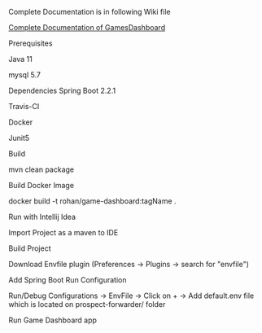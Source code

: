Complete Documentation is in following Wiki file

[Complete Documentation of GamesDashboard](https://github.com/rohanmengade/game-dashboard/wiki/Complete-Documentation-of-Project)

Prerequisites

Java 11

mysql 5.7


Dependencies
Spring Boot 2.2.1
		
Travis-CI
		
Docker
		
Junit5

Build

mvn clean package

Build Docker Image

docker build -t rohan/game-dashboard:tagName .

Run with Intellij Idea

Import Project as a maven to IDE

Build Project

Download Envfile plugin (Preferences -> Plugins -> search for "envfile")

Add Spring Boot Run Configuration

Run/Debug Configurations -> EnvFile -> Click on + -> Add default.env file which is located on prospect-forwarder/ folder

Run Game Dashboard app




